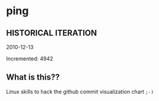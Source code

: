 # ping

## HISTORICAL ITERATION
2010-12-13

Incremented: 4942

## What is this?? 
Linux skills to hack the github commit visualization chart `;-)`
